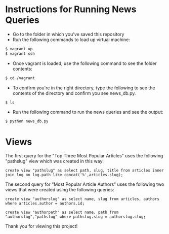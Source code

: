 # Instructions for Running News Queries

  - Go to the folder in which you've saved this repository
  - Run the following commands to load up virtual machine:
```sh
$ vagrant up
$ vagrant ssh
```
- Once vagrant is loaded, use the following command to see the folder contents:
```sh
$ cd /vagrant
```
- To confirm you're in the right directory, type the following to see the contents of the directory and confirm you see news_db.py.
```sh
$ ls
```
- Run the following command to run the news queries and see the output:
```sh
$ python news_db.py
```
# Views

The first query for the "Top Three Most Popular Articles" uses the following "pathslug" view which was created in this way:
```
create view "pathslug" as select path, slug, title from articles inner join log on log.path like concat('%',articles.slug);
```

The second query for "Most Popular Article Authors" uses the following two views that were created using the following queries:
```
create view "authorslug" as select name, slug from articles, authors where articles.author = authors.id;
```
```
create view "authorpath" as select name, path from "authorslug","pathslug" where pathslug.slug = authorslug.slug;
```

Thank you for viewing this project!